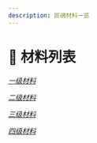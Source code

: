 ```yaml
---
description: 匠魂材料一览
---
```


# 🍏 材料列表

[_一级材料_](https://technological-innovation.gitbook.io/gong-jiang-ji-yi-ge-xin/cai-liao-lie-biao/yi-ji-cai-liao)

[_二级材料_](../materials_list/secondary_materials/)

[_三级材料_](../materials_list/tertiary_materials/)

[_四级材料_](../materials_list/quaternary_materials/)
